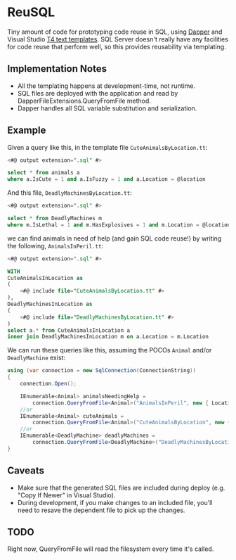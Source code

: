 # ReuSQL
Tiny amount of code for prototyping code reuse in SQL, using [Dapper](https://github.com/StackExchange/dapper-dot-net) and Visual Studio [T4 text templates](https://msdn.microsoft.com/en-us/library/dd820620(v=vs.120).aspx). 
SQL Server doesn't really have any facilities for code reuse that perform well, so this provides reusability via templating.

## Implementation Notes

- All the templating happens at development-time, not runtime. 
- SQL files are deployed with the application and read by DapperFileExtensions.QueryFromFile method.
- Dapper handles all SQL variable substitution and serialization.

## Example
Given a query like this, in the template file `CuteAnimalsByLocation.tt`:

```sql
<#@ output extension=".sql" #>

select * from animals a
where a.IsCute = 1 and a.IsFuzzy = 1 and a.Location = @location
```

And this file, `DeadlyMachinesByLocation.tt`:

```sql
<#@ output extension=".sql" #>

select * from DeadlyMachines m
where m.IsLethal = 1 and m.HasExplosives = 1 and m.Location = @location
```

we can find animals in need of help (and gain SQL code reuse!) by writing the following, `AnimalsInPeril.tt`:

```sql
<#@ output extension=".sql" #>

WITH 
CuteAnimalsInLocation as 
( 
	<#@ include file="CuteAnimalsByLocation.tt" #>
),
DeadlyMachinesInLocation as
(
	<#@ include file="DeadlyMachinesByLocation.tt" #>
)
select a.* from CuteAnimalsInLocation a
inner join DeadlyMachinesInLocation m on a.Location = m.Location
```

We can run these queries like this, assuming the POCOs `Animal` and/or `DeadlyMachine` exist:
```csharp
using (var connection = new SqlConnection(ConnectionString))
{
    connection.Open();

    IEnumerable<Animal> animalsNeedingHelp = 
        connection.QueryFromFile<Animal>("AnimalsInPeril", new { Location = "NorthAmerica" });
    //or
    IEnumerable<Animal> cuteAnimals = 
        connection.QueryFromFile<Animal>("CuteAnimalsByLocation", new { Location = "NorthAmerica" });
    //or
    IEnumerable<DeadlyMachine> deadlyMachines = 
        connection.QueryFromFile<DeadlyMachine>("DeadlyMachinesByLocation", new { Location = "NorthAmerica" });
}
```

## Caveats

- Make sure that the generated SQL files are included during deploy (e.g. "Copy If Newer" in Visual Studio).
- During development, if you make changes to an included file, you'll need to resave the dependent file to pick up the changes.

## TODO
Right now, QueryFromFile will read the filesystem every time it's called.
